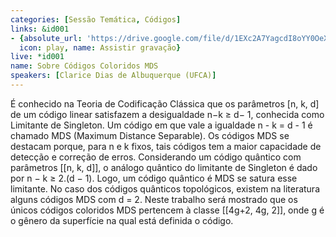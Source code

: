 ```yaml
---
categories: [Sessão Temática, Códigos]
links: &id001
- {absolute_url: 'https://drive.google.com/file/d/1EXc2A7YagcdI8oYY0OeX2PnFohBhus-B/view?usp=sharing',
  icon: play, name: Assistir gravação}
live: *id001
name: Sobre Códigos Coloridos MDS
speakers: [Clarice Dias de Albuquerque (UFCA)]
---
```


É conhecido na Teoria de Codificação Clássica que os parâmetros [n, k, d] de um código linear satisfazem a desigualdade  n−k ≥ d− 1, conhecida como Limitante de Singleton. Um código em que vale a igualdade n - k = d - 1 é chamado MDS (Maximum Distance Separable). Os códigos MDS se destacam porque, para n e k fixos, tais códigos tem a maior capacidade de detecção e correção de erros. Considerando um código quântico com parâmetros [[n, k, d]], o análogo quântico do limitante de Singleton é dado por n − k ≥ 2.(d − 1). Logo, um código quântico é MDS se satura esse limitante. No caso dos códigos quânticos topológicos, existem na literatura alguns códigos MDS com d = 2. Neste trabalho será mostrado que os únicos códigos coloridos MDS pertencem à classe [[4g+2, 4g, 2]], onde g é o gênero da superfície na qual está definida o código.